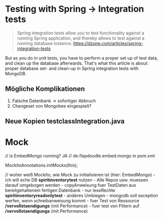 Testing with Spring -> Integration tests
===================

> Spring integration tests allow you to test functionality against a running Spring application, and thereby allows to test against a running database instance. 
<https://dzone.com/articles/spring-integration-tests>

But as you do in unit tests, you have to perform a proper set up of test data, and clean up the database afterwards. That's what this article is about: proper database set- and clean-up in Spring integration tests with MongoDB.


## Mögliche Komplikationen
1. Falsche Datenbank -> sofortiger Abbruch
2. Changeset von Mongobee eingespielt?

## Neue Kopien testclassIntegration.java


#  Mock

// is EmbedMongo running? JA
        // <artifactId>de.flapdoodle.embed.mongo</artifactId> in pom.xml

MockitoAnnotations.initMocks(this);

// woher weiß Mockito, wie Mock zu initialisieren ist (hier: EmbedMongo)
	- ich will eche DB **spiritinventorytest** nutzen
	- Alle Repos usw. muessen darauf umgebogen werden
	- copyAnweisung fuer TestDaten aus bereitgehaltenem fertigen Datenbank
		- nur leseRechte **spiritinventoryreadonlytest**
			- anderes Umbiegen
			- mongodb soll exception werfen, wenn schreibanweisung kommt
			- fuer Test von Ressource **/vervollstaendigungs** (mit Performance)
			- fuer test von Filtern auf **/vervollstaendigungs** (mit Performance)